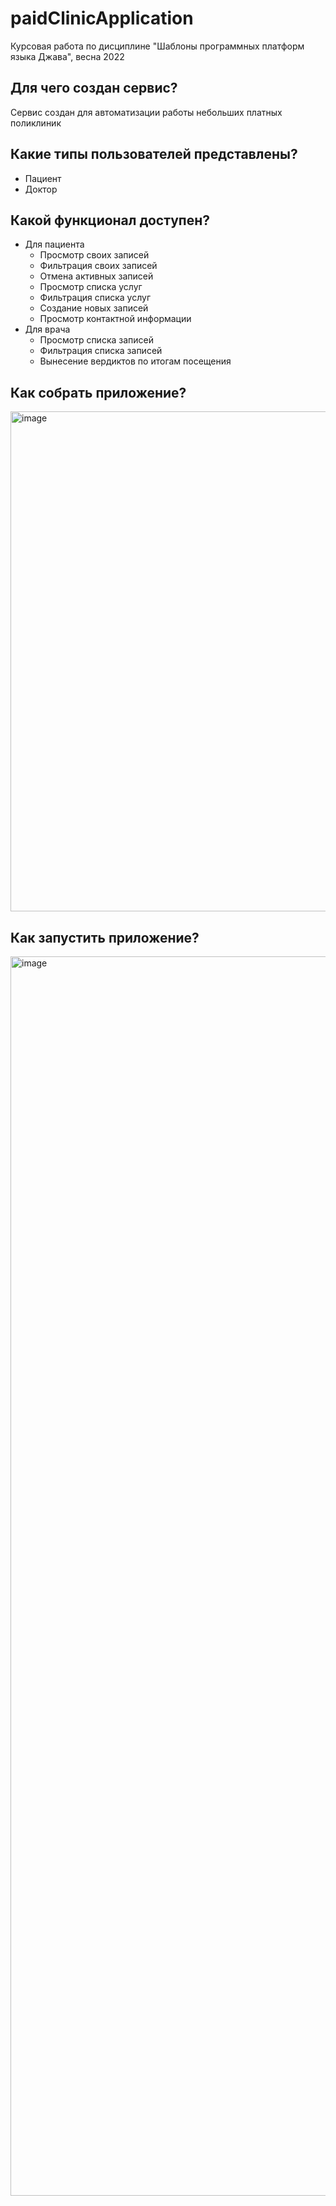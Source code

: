 # paidClinicApplication
Курсовая работа по дисциплине "Шаблоны программных платформ языка Джава", весна 2022

## Для чего создан сервис?
Сервис создан для автоматизации работы небольших платных поликлиник

## Какие типы пользователей представлены?
- Пациент
- Доктор

## Какой функционал доступен?
- Для пациента
  - Просмотр своих записей
  - Фильтрация своих записей
  - Отмена активных записей
  - Просмотр списка услуг
  - Фильтрация списка услуг
  - Создание новых записей
  - Просмотр контактной информации
- Для врача
  - Просмотр списка записей
  - Фильтрация списка записей
  - Вынесение вердиктов по итогам посещения

## Как собрать приложение?
<img width="800" alt="image" src="https://user-images.githubusercontent.com/70536793/169895013-68edf2b2-b0fb-4d7e-861b-69ef604891c6.png">

## Как запустить приложение?
<img width="1983" alt="image" src="https://user-images.githubusercontent.com/70536793/169895079-b1e7810e-38f8-4976-8603-d31d79f7f492.png">
